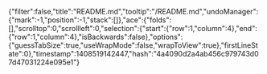 {"filter":false,"title":"README.md","tooltip":"/README.md","undoManager":{"mark":-1,"position":-1,"stack":[]},"ace":{"folds":[],"scrolltop":0,"scrollleft":0,"selection":{"start":{"row":1,"column":4},"end":{"row":1,"column":4},"isBackwards":false},"options":{"guessTabSize":true,"useWrapMode":false,"wrapToView":true},"firstLineState":0},"timestamp":1408519142447,"hash":"4a4090d2a4ab456c979743d07d47031224e095e1"}